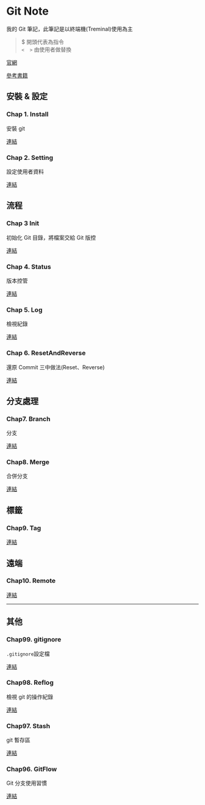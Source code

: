 # Git Note

我的 Git 筆記，此筆記是以終端機(Treminal)使用為主

> $ 開頭代表為指令 <br>
> `<  >` 由使用者做替換

[官網](https://git-scm.com/)

[參考書籍](https://gitbook.tw/)

## 安裝 & 設定

### Chap 1. Install

安裝 git

[連結](Chap1.Install.md)

### Chap 2. Setting

設定使用者資料

[連結](Chap2.Setting.md)

## 流程

### Chap 3 Init

初始化 Git 目錄，將檔案交給 Git 版控

[連結](Chap3.Init.md)

### Chap 4. Status

版本控管

[連結](Chap4.Status.md)

### Chap 5. Log

檢視紀錄

[連結](Chap5.Log.md)

### Chap 6. ResetAndReverse

還原 Commit 三中做法(Reset、Reverse)

[連結](Chap6.3R.md)

## 分支處理

### Chap7. Branch

分支

[連結](Chap7.Branch.md)

### Chap8. Merge

合併分支

[連結](Chap8.Merge.md)

## 標籤

### Chap9. Tag

[連結](Chap9.Tag.md)

## 遠端

### Chap10. Remote

[連結](Chap10.Remote.md)

-------

## 其他

### Chap99. gitignore

`.gitignore`設定檔

[連結](Chap99.gitignore.md)

### Chap98. Reflog

檢視 git 的操作紀錄

[連結](Chap98.Reflog.md)

### Chap97. Stash

git 暫存區

[連結](Chap97.Stash.md)

### Chap96. GitFlow

Git 分支使用習慣

[連結](Chap96.GitFlow.md)